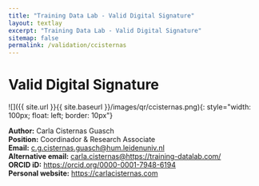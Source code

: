 ```yaml
---
title: "Training Data Lab - Valid Digital Signature"
layout: textlay
excerpt: "Training Data Lab - Valid Digital Signature"
sitemap: false
permalink: /validation/ccisternas
---
```


# Valid Digital Signature

![]({{ site.url }}{{ site.baseurl }}/images/qr/ccisternas.png){: style="width: 100px; float: left; border: 10px"}

**Author:** Carla Cisternas Guasch<br />
**Position:** Coordinador \& Research Associate<br />
**Email:** <a href="mailto:c.g.cisternas.guasch@hum.leidenuniv.nl">c.g.cisternas.guasch@hum.leidenuniv.nl</a><br />
**Alternative email:** <a href="mailto:carla.cisternas@https://training-datalab.com/">carla.cisternas@https://training-datalab.com/</a><br />
**ORCID iD:** <a href="https://orcid.org/0000-0001-7948-6194" target="_blank">https://orcid.org/0000-0001-7948-6194</a><br />
**Personal website:** <a href="https://carlacisternas.com/" target="_blank">https://carlacisternas.com</a><br />
